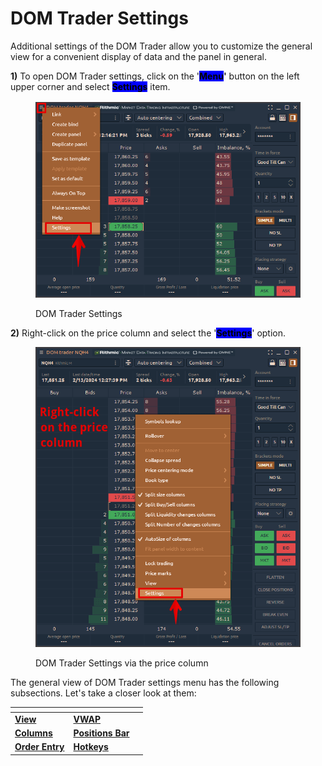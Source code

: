 # DOM Trader Settings

Additional settings of the DOM Trader allow you to customize the general view for a convenient display of data and the panel in general.&#x20;

**1)** To open DOM Trader settings, click on the '<mark style="background-color:blue;">**Menu**</mark>**'** button on the left upper corner and select <mark style="background-color:blue;">**Settings**</mark> item.

<figure><img src="../../../.gitbook/assets/image (1) (1) (1) (1) (1) (1) (1).png" alt=""><figcaption><p>DOM Trader Settings</p></figcaption></figure>

**2)** Right-click on the price column and select the '<mark style="background-color:blue;">**Settings**</mark>' option.

<figure><img src="../../../.gitbook/assets/DOM Trader settings.png" alt=""><figcaption><p>DOM Trader Settings via the price column</p></figcaption></figure>

The general view of DOM Trader settings menu has the following subsections. Let's take a closer look at them:

<table><thead><tr><th></th><th></th><th data-hidden></th></tr></thead><tbody><tr><td><a href="view-settings.md"><strong>View</strong></a></td><td><a href="vwap-settings.md"><strong>VWAP</strong></a></td><td></td></tr><tr><td><a href="../dom-trader-columns.md"><strong>Columns</strong></a></td><td><a href="positions-bar.md"><strong>Positions Bar</strong></a></td><td></td></tr><tr><td><a href="order-entry.md"><strong>Order Entry</strong></a></td><td><a href="hotkeys.md"><strong>Hotkeys</strong></a></td><td></td></tr></tbody></table>



